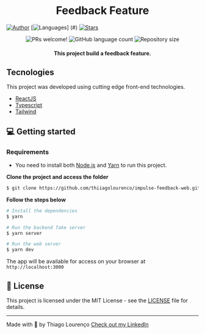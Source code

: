 <h1 align="center">
  Feedback Feature
</h1>

[![Author](https://img.shields.io/badge/author-thiiagolourenco-8257E5?style=flat-square)](https://github.com/thiiagolourenco)
[![Languages](https://img.shields.io/github/languages/count/thiiagolourenco/impulse-feedback-web?color=%238257E5&style=flat-square)]   (#)
[![Stars](https://img.shields.io/github/stars/thiiagolourenco/impulse-feedback-web?color=8257E5&style=flat-square)](https://github.com/thiiagolourenco/impulse-feedback-web/stargazers)

<p align="center">
 <img src="https://img.shields.io/static/v1?label=PRs&message=welcome&color=7159c1&labelColor=000000" alt="PRs welcome!" />
  <img alt="GitHub language count" src="https://img.shields.io/github/languages/count/thiiagolourenco/impulse-feedback-web?color=%2304D361">
  <img alt="Repository size" src="https://img.shields.io/github/repo-size/thiiagolourenco/impulse-feedback-web">
</p>

<h4 align="center">
  This project build a feedback feature.
</h4>

## Tecnologies

This project was developed using cutting edge front-end technologies.


- [ReactJS](https://reactjs.org/)
- [Typescript](https://www.typescriptlang.org/)
- [Tailwind](https://tailwindcss.com/)

## 💻 Getting started

### Requirements

- You need to install both [Node.js](https://nodejs.org/en/download/) and [Yarn](https://yarnpkg.com/) to run this project.

**Clone the project and access the folder**

```bash
$ git clone https://github.com/thiiagolourenco/impulse-feedback-web.git && cd impulse-feedback-web
```

**Follow the steps below**

```bash
# Install the dependencies
$ yarn

# Run the backend fake server
$ yarn server

# Run the web server
$ yarn dev
```

The app will be available for access on your browser at `http://localhost:3000`

## 📝 License

This project is licensed under the MIT License - see the [LICENSE](LICENSE) file for details.

---

Made with 💜 by Thiago Lourenço [Check out my LinkedIn](https://www.linkedin.com/in/thiiagolourenco)
